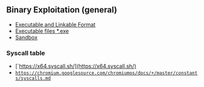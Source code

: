## Binary Exploitation (general)

- [Executable and Linkable Format](https://github.com/ByamB4/CCC/tree/master/Binary%20Exploitation/elf)
- [Executable files \*.exe]()
- [Sandbox](https://github.com/ByamB4/CCC/tree/master/Binary%20Exploitation/sandbox)


### Syscall table
  - [`https://x64.syscall.sh/](https://x64.syscall.sh/)
  - [`https://chromium.googlesource.com/chromiumos/docs/+/master/constants/syscalls.md`](https://chromium.googlesource.com/chromiumos/docs/+/master/constants/syscalls.md)
